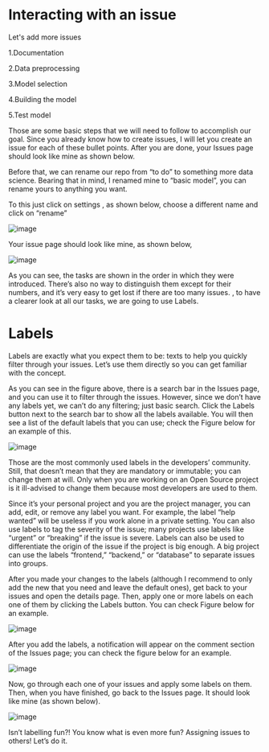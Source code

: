 
# Interacting with an issue
Let's add more issues

1.Documentation   

2.Data preprocessing 

3.Model selection

4.Building the model

5.Test model

Those are some basic steps that we will need to follow to accomplish our goal. Since you already know how to create issues, I will let you create an issue for each of these bullet points. After you are done, your Issues page should look like mine as shown below.

Before that, we can rename our repo from “to do” to something more data science. Bearing that in mind, I renamed mine to “basic model”, you can rename yours to anything you want.

To this just click on settings , as shown below, choose a different name and click on “rename”

![image](https://user-images.githubusercontent.com/93423367/214064799-b6cbad4c-e07d-4562-b96b-e32ed8d02366.png)

Your issue page should look like mine, as shown below,

![image](https://user-images.githubusercontent.com/93423367/214064877-80d988ff-222a-4ccc-a223-94617e2d8046.png)


As you can see, the tasks are shown in the order in which they were introduced. There’s also no way to distinguish them except for their numbers, and it’s very easy to get lost if there are too many issues. , to have a clearer look at all our tasks, we are going to use Labels.

# Labels
Labels are exactly what you expect them to be: texts to help you quickly filter through your issues. Let’s use them directly so you can get familiar with the concept.

As you can see in the figure above, there is a search bar in the Issues page, and you can use it to filter through the issues. However, since we don’t have any labels yet, we can’t do any filtering; just basic search. Click the Labels button next to the search bar to show all the labels available. You will then see a list of the default labels that you can use; check the Figure below for an example of this.


![image](https://user-images.githubusercontent.com/93423367/214064968-f4c1b2c9-fbee-4290-8b78-8fd80e48d197.png)


Those are the most commonly used labels in the developers’ community. Still, that doesn’t mean that they are mandatory or immutable; you can change them at will. Only when you are working on an Open Source project is it ill-advised to change them because most developers are used to them.

Since it’s your personal project and you are the project manager, you can add, edit, or remove any label you want. For example, the label “help wanted” will be useless if you work alone in a private setting. You can also use labels to tag the severity of the issue; many projects use labels like “urgent” or “breaking” if the issue is severe. Labels can also be used to differentiate the origin of the issue if the project is big enough. A big project can use the labels “frontend,” “backend,” or “database” to separate issues into groups.

After you made your changes to the labels (although I recommend to only add the new that you need and leave the default ones), get back to your issues and open the details page. Then, apply one or more labels on each one of them by clicking the Labels button. You can check Figure below for an example.


![image](https://user-images.githubusercontent.com/93423367/214065048-28249607-90b1-42f5-a109-5512af0c7540.png)

After you add the labels, a notification will appear on the comment section of the Issues page; you can check the figure below  for an example.

![image](https://user-images.githubusercontent.com/93423367/214065105-ce003fbe-1beb-4c7a-86e3-07ae12305e31.png)


Now, go through each one of your issues and apply some labels on them. Then, when you have finished, go back to the Issues page. It should look like mine (as shown below).


![image](https://user-images.githubusercontent.com/93423367/214065173-85f1fd25-a098-495b-9e46-0dfa91f07c37.png)



Isn’t labelling  fun?! You know what is even more fun? Assigning issues to others! Let’s do it.











